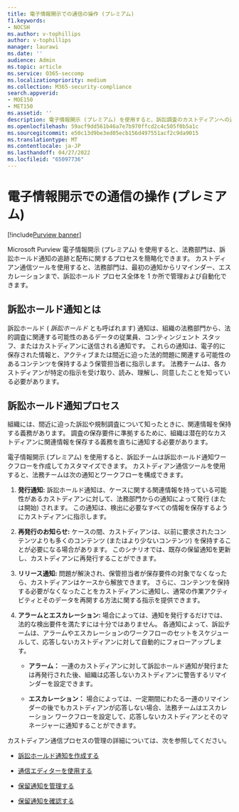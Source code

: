 ```yaml
---
title: 電子情報開示での通信の操作 (プレミアム)
f1.keywords:
- NOCSH
ms.author: v-tophillips
author: v-tophillips
manager: laurawi
ms.date: ''
audience: Admin
ms.topic: article
ms.service: O365-seccomp
ms.localizationpriority: medium
ms.collection: M365-security-compliance
search.appverid:
- MOE150
- MET150
ms.assetid: ''
description: 電子情報開示 (プレミアム) を使用すると、訴訟調査のカストディアンへの通知に関する訴訟ホールド通知ワークフローを簡単に管理できます。
ms.openlocfilehash: 59acf9dd561b46a7e7b970ffcd2c4c505f0b5a1c
ms.sourcegitcommit: e50c13d9be3ed05ecb156d497551acf2c9da9015
ms.translationtype: MT
ms.contentlocale: ja-JP
ms.lasthandoff: 04/27/2022
ms.locfileid: "65097736"
---
```

# <a name="work-with-communications-in-ediscovery-premium"></a>電子情報開示での通信の操作 (プレミアム)

[!include[Purview banner](../includes/purview-rebrand-banner.md)]

Microsoft Purview 電子情報開示 (プレミアム) を使用すると、法務部門は、訴訟ホールド通知の追跡と配布に関するプロセスを簡略化できます。 カストディアン通信ツールを使用すると、法務部門は、最初の通知からリマインダー、エスカレーションまで、訴訟ホールド プロセス全体を 1 か所で管理および自動化できます。

## <a name="what-is-a-legal-hold-notification"></a>訴訟ホールド通知とは

訴訟ホールド ( *訴訟ホールド* とも呼ばれます) 通知は、組織の法務部門から、法的調査に関連する可能性のあるデータの従業員、コンティンジェント スタッフ、またはカストディアンに送信される通知です。 これらの通知は、電子的に保存された情報と、アクティブまたは間近に迫った法的問題に関連する可能性のあるコンテンツを保持するよう保管担当者に指示します。 法務チームは、各カストディアンが特定の指示を受け取り、読み、理解し、同意したことを知っている必要があります。

## <a name="the-legal-hold-notification-process"></a>訴訟ホールド通知プロセス

組織には、間近に迫った訴訟や規制調査について知ったときに、関連情報を保持する義務があります。 調査の保存要件に準拠するために、組織は潜在的なカストディアンに関連情報を保存する義務を直ちに通知する必要があります。

電子情報開示 (プレミアム) を使用すると、訴訟チームは訴訟ホールド通知ワークフローを作成してカスタマイズできます。 カストディアン通信ツールを使用すると、法務チームは次の通知とワークフローを構成できます。

1. **発行通知:** 訴訟ホールド通知は、ケースに関する関連情報を持っている可能性があるカストディアンに対して、法務部門からの通知によって発行 (または開始) されます。 この通知は、検出に必要なすべての情報を保存するようにカストディアンに指示します。

2. **再発行のお知らせ:** ケースの間、カストディアンは、以前に要求されたコンテンツよりも多くのコンテンツ (またはより少ないコンテンツ) を保持することが必要になる場合があります。 このシナリオでは、既存の保留通知を更新し、カストディアンに再発行することができます。

3. **リリース通知:** 問題が解決され、保管担当者が保存要件の対象でなくなったら、カストディアンはケースから解放できます。 さらに、コンテンツを保持する必要がなくなったことをカストディアンに通知し、通常の作業アクティビティとそのデータを再開する方法に関する指示を提供できます。

4. **アラームとエスカレーション:** 場合によっては、通知を発行するだけでは、法的な検出要件を満たすには十分ではありません。 各通知によって、訴訟チームは、アラームやエスカレーションのワークフローのセットをスケジュールして、応答しないカストディアンに対して自動的にフォローアップします。

   - **アラーム：** 一連のカストディアンに対して訴訟ホールド通知が発行または再発行された後、組織は応答しないカストディアンに警告するリマインダーを設定できます。

   - **エスカレーション：** 場合によっては、一定期間にわたる一連のリマインダーの後でもカストディアンが応答しない場合、法務チームはエスカレーション ワークフローを設定して、応答しないカストディアンとそのマネージャーに通知することができます。

カストディアン通信プロセスの管理の詳細については、次を参照してください。 

- [訴訟ホールド通知を作成する](create-hold-notification.md)

- [通信エディターを使用する](using-communications-editor.md)

- [保留通知を管理する](manage-hold-notification.md)

- [保留通知を確認する](acknowledge-hold-notification.md)